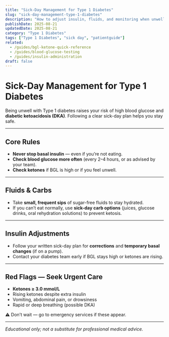 ```yaml
---
title: "Sick-Day Management for Type 1 Diabetes"
slug: "sick-day-management-type-1-diabetes"
description: "How to adjust insulin, fluids, and monitoring when unwell with Type 1 diabetes."
publishDate: 2025-08-21
updatedDate: 2025-08-21
category: "Type 1 Diabetes"
tags: ["Type 1 Diabetes", "sick day", "patientguide"]
related:
  - /guides/bgl-ketone-quick-reference
  - /guides/blood-glucose-testing
  - /guides/insulin-administration
draft: false
---
```


# Sick-Day Management for Type 1 Diabetes

Being unwell with Type 1 diabetes raises your risk of high blood glucose and **diabetic ketoacidosis (DKA)**. Following a clear sick-day plan helps you stay safe.

---

## Core Rules
- **Never stop basal insulin** — even if you’re not eating.  
- **Check blood glucose more often** (every 2–4 hours, or as advised by your team).  
- **Check ketones** if BGL is high or if you feel unwell.  

---

## Fluids & Carbs
- Take **small, frequent sips** of sugar-free fluids to stay hydrated.  
- If you can’t eat normally, use **sick-day carb options** (juices, glucose drinks, oral rehydration solutions) to prevent ketosis.  

---

## Insulin Adjustments
- Follow your written sick-day plan for **corrections** and **temporary basal changes** (if on a pump).  
- Contact your diabetes team early if BGL stays high or ketones are rising.  

---

## Red Flags — Seek Urgent Care
- **Ketones ≥ 3.0 mmol/L**  
- Rising ketones despite extra insulin  
- Vomiting, abdominal pain, or drowsiness  
- Rapid or deep breathing (possible DKA)  

⚠️ Don’t wait — go to emergency services if these appear.  

---

*Educational only; not a substitute for professional medical advice.*

